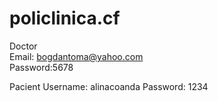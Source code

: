 # policlinica.cf

Doctor </br>
Email: bogdantoma@yahoo.com </br>
Password:5678 </br>

Pacient
Username: alinacoanda
Password: 1234
